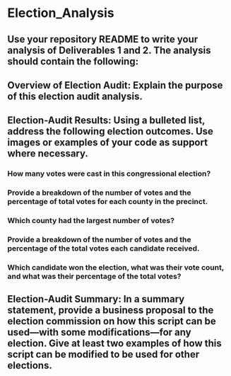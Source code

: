 # Election_Analysis
## Use your repository README to write your analysis of Deliverables 1 and 2. The analysis should contain the following:

## Overview of Election Audit: Explain the purpose of this election audit analysis.

## Election-Audit Results: Using a bulleted list, address the following election outcomes. Use images or examples of your code as support where necessary.

### How many votes were cast in this congressional election?

### Provide a breakdown of the number of votes and the percentage of total votes for each county in the precinct.

### Which county had the largest number of votes?

### Provide a breakdown of the number of votes and the percentage of the total votes each candidate received.

### Which candidate won the election, what was their vote count, and what was their percentage of the total votes?

## Election-Audit Summary: In a summary statement, provide a business proposal to the election commission on how this script can be used—with some modifications—for any election. Give at least two examples of how this script can be modified to be used for other elections.

